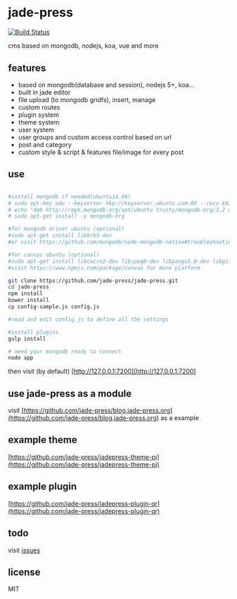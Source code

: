 <h1 align="center">
    <img src="https://jade-press.github.io/jade-press.org/public/jade-press-logo.png", alt="" />
</h1>

# jade-press

[![Build Status](https://travis-ci.org/jade-press/jade-press.svg?branch=master)](https://travis-ci.org/jade-press/jade-press)

cms based on mongodb, nodejs, koa, vue and more

## features

- based on mongodb(database and session), nodejs 5+, koa...
- built in jade editor
- file upload (to mongodb gridfs), insert, manage
- custom routes
- plugin system
- theme system
- user system
- user groups and custom access control based on url
- post and category
- custom style & script & features file/image for every post

## use
```bash

#install mongodb if needed(ubuntu14.04)
# sudo apt-key adv --keyserver hkp://keyserver.ubuntu.com:80 --recv EA312927
# echo "deb http://repo.mongodb.org/apt/ubuntu trusty/mongodb-org/3.2 multiverse" | sudo tee /etc/apt/sources.list.d/mongodb-org-3.2.list
# sudo apt-get install -y mongodb-org

#for mongodb driver ubuntu (optional)
#sudo apt-get install libkrb5-dev
#or visit https://github.com/mongodb/node-mongodb-native#troubleshooting for more

#for canvas ubuntu (optional)
#sudo apt-get install libcairo2-dev libjpeg8-dev libpango1.0-dev libgif-dev build-essential g++
#visit https://www.npmjs.com/package/canvas for more platform

git clone https://github.com/jade-press/jade-press.git
cd jade-press
npm install
bower install
cp config-sample.js config.js

#read and edit config.js to define all the settings 

#install plugins
gulp install

# need your mongodb ready to connect
node app

```

then visit (by default) [http://127.0.0.1:7200](http://127.0.0.1:7200)

## use jade-press as a module

visit [https://github.com/jade-press/blog.jade-press.org](https://github.com/jade-press/blog.jade-press.org) as a example

## example theme

[https://github.com/jade-press/jadepress-theme-pi](https://github.com/jade-press/jadepress-theme-pi)

## example plugin

[https://github.com/jade-press/jadepress-plugin-qr](https://github.com/jade-press/jadepress-plugin-qr)

## todo

visit [issues](https://github.com/jade-press/jade-press/issues)

## license
MIT

